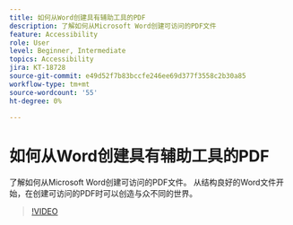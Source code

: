 ```yaml
---
title: 如何从Word创建具有辅助工具的PDF
description: 了解如何从Microsoft Word创建可访问的PDF文件
feature: Accessibility
role: User
level: Beginner, Intermediate
topics: Accessibility
jira: KT-18728
source-git-commit: e49d52f7b83bccfe246ee69d377f3558c2b30a85
workflow-type: tm+mt
source-wordcount: '55'
ht-degree: 0%

---
```


# 如何从Word创建具有辅助工具的PDF

了解如何从Microsoft Word创建可访问的PDF文件。 从结构良好的Word文件开始，在创建可访问的PDF时可以创造与众不同的世界。

>[!VIDEO](https://video.tv.adobe.com/v/3471614?quality=12&learn=on&hidetitle=true)